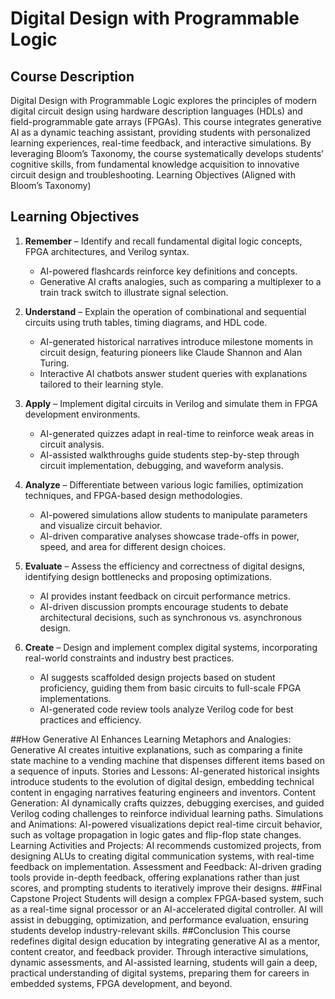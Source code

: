 # Digital Design with Programmable Logic

## Course Description
Digital Design with Programmable Logic explores the principles of modern digital circuit design using hardware description languages (HDLs) and field-programmable gate arrays (FPGAs). This course integrates generative AI as a dynamic teaching assistant, providing students with personalized learning experiences, real-time feedback, and interactive simulations. By leveraging Bloom’s Taxonomy, the course systematically develops students' cognitive skills, from fundamental knowledge acquisition to innovative circuit design and troubleshooting.
Learning Objectives (Aligned with Bloom’s Taxonomy)

## Learning Objectives
1.  **Remember** – Identify and recall fundamental digital logic concepts, FPGA architectures, and Verilog syntax.
    * AI-powered flashcards reinforce key definitions and concepts.
    * Generative AI crafts analogies, such as comparing a multiplexer to a train track switch to illustrate signal selection.
 2. **Understand** – Explain the operation of combinational and sequential circuits using truth tables, timing diagrams, and HDL code.
    * AI-generated historical narratives introduce milestone moments in circuit design, featuring pioneers like Claude Shannon and Alan Turing.
    * Interactive AI chatbots answer student queries with explanations tailored to their learning style.
3. **Apply** – Implement digital circuits in Verilog and simulate them in FPGA development environments.
    * AI-generated quizzes adapt in real-time to reinforce weak areas in circuit analysis.
    * AI-assisted walkthroughs guide students step-by-step through circuit implementation, debugging, and waveform analysis.
4. **Analyze** – Differentiate between various logic families, optimization techniques, and FPGA-based design methodologies.
  
    * AI-powered simulations allow students to manipulate parameters and visualize circuit behavior.
    * AI-driven comparative analyses showcase trade-offs in power, speed, and area for different design choices.

5. **Evaluate** – Assess the efficiency and correctness of digital designs, identifying design bottlenecks and proposing optimizations.
    * AI provides instant feedback on circuit performance metrics.
    * AI-driven discussion prompts encourage students to debate architectural decisions, such as synchronous vs. asynchronous design.
6. **Create** – Design and implement complex digital systems, incorporating real-world constraints and industry best practices.
    * AI suggests scaffolded design projects based on student proficiency, guiding them from basic circuits to full-scale FPGA implementations.
    * AI-generated code review tools analyze Verilog code for best practices and efficiency.

##How Generative AI Enhances Learning
Metaphors and Analogies: Generative AI creates intuitive explanations, such as comparing a finite state machine to a vending machine that dispenses different items based on a sequence of inputs.
Stories and Lessons: AI-generated historical insights introduce students to the evolution of digital design, embedding technical content in engaging narratives featuring engineers and inventors.
Content Generation: AI dynamically crafts quizzes, debugging exercises, and guided Verilog coding challenges to reinforce individual learning paths.
Simulations and Animations: AI-powered visualizations depict real-time circuit behavior, such as voltage propagation in logic gates and flip-flop state changes.
Learning Activities and Projects: AI recommends customized projects, from designing ALUs to creating digital communication systems, with real-time feedback on implementation.
Assessment and Feedback: AI-driven grading tools provide in-depth feedback, offering explanations rather than just scores, and prompting students to iteratively improve their designs.
##Final Capstone Project
Students will design a complex FPGA-based system, such as a real-time signal processor or an AI-accelerated digital controller. AI will assist in debugging, optimization, and performance evaluation, ensuring students develop industry-relevant skills.
##Conclusion
This course redefines digital design education by integrating generative AI as a mentor, content creator, and feedback provider. Through interactive simulations, dynamic assessments, and AI-assisted learning, students will gain a deep, practical understanding of digital systems, preparing them for careers in embedded systems, FPGA development, and beyond.

